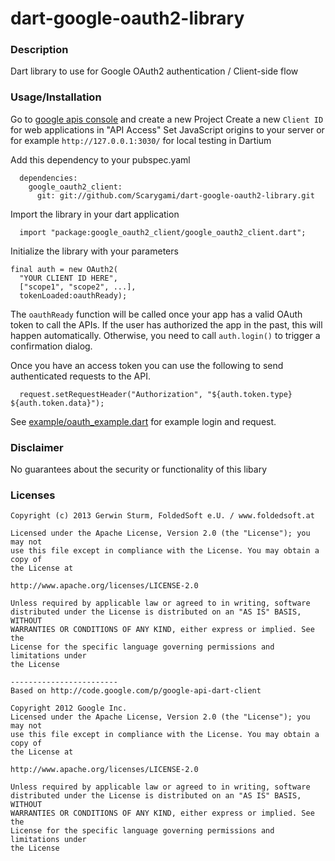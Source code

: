 # dart-google-oauth2-library

### Description
 
Dart library to use for Google OAuth2 authentication / Client-side flow


### Usage/Installation


Go to [google apis console](https://code.google.com/apis/console/) and create a new Project
Create a new `Client ID` for web applications in "API Access"
Set JavaScript origins to your server or for example `http://127.0.0.1:3030/` for local testing in Dartium

Add this dependency to your pubspec.yaml

```
  dependencies:
    google_oauth2_client:
      git: git://github.com/Scarygami/dart-google-oauth2-library.git
```

Import the library in your dart application

```
  import "package:google_oauth2_client/google_oauth2_client.dart";
```

Initialize the library with your parameters

```
final auth = new OAuth2(
  "YOUR CLIENT ID HERE",
  ["scope1", "scope2", ...],
  tokenLoaded:oauthReady);
```

The `oauthReady` function will be called once your app has a valid OAuth token to call the APIs.
If the user has authorized the app in the past, this will happen automatically.
Otherwise, you need to call `auth.login()` to trigger a confirmation dialog.

Once you have an access token you can use the following to send authenticated requests to the API.

```
  request.setRequestHeader("Authorization", "${auth.token.type} ${auth.token.data}");
```

See [example/oauth_example.dart](example/oauth_example.dart) for example login and request.

### Disclaimer

No guarantees about the security or functionality of this libary

### Licenses

```
Copyright (c) 2013 Gerwin Sturm, FoldedSoft e.U. / www.foldedsoft.at

Licensed under the Apache License, Version 2.0 (the "License"); you may not
use this file except in compliance with the License. You may obtain a copy of
the License at

http://www.apache.org/licenses/LICENSE-2.0

Unless required by applicable law or agreed to in writing, software
distributed under the License is distributed on an "AS IS" BASIS, WITHOUT
WARRANTIES OR CONDITIONS OF ANY KIND, either express or implied. See the
License for the specific language governing permissions and limitations under
the License

------------------------
Based on http://code.google.com/p/google-api-dart-client

Copyright 2012 Google Inc.
Licensed under the Apache License, Version 2.0 (the "License"); you may not
use this file except in compliance with the License. You may obtain a copy of
the License at

http://www.apache.org/licenses/LICENSE-2.0

Unless required by applicable law or agreed to in writing, software
distributed under the License is distributed on an "AS IS" BASIS, WITHOUT
WARRANTIES OR CONDITIONS OF ANY KIND, either express or implied. See the
License for the specific language governing permissions and limitations under
the License
```
